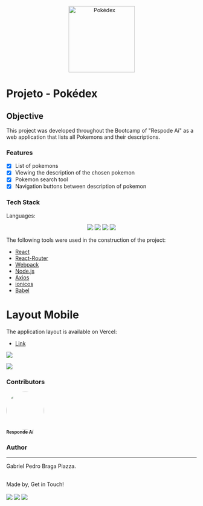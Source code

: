 <p align="center">
  <img src="https://cdn.bulbagarden.net/upload/4/4b/Pok%C3%A9dex_logo.png" width="175" alt="Pokédex" />
</p>

# Projeto - Pokédex

## Objective
<p>
   This project was developed throughout the Bootcamp of "Respode Aí" as a web application that lists all Pokemons and their descriptions.
</p>

### Features
- [x] List of pokemons<br>
- [x] Viewing the description of the chosen pokemon<br>
- [x] Pokemon search tool<br>
- [x] Navigation buttons between description of pokemon

### Tech Stack
Languages:<br>
<p align="center">
    <img src="https://img.shields.io/badge/html5%20-%23E34F26.svg?&style=for-the-badge&logo=html5&logoColor=white"/>
    <img src="https://img.shields.io/badge/css3%20-%231572B6.svg?&style=for-the-badge&logo=css3&logoColor=white"/>
    <img src="https://img.shields.io/badge/javascript%20-%23323330.svg?&style=for-the-badge&logo=javascript&logoColor=%23F7DF1E"/>
    <img src="https://img.shields.io/badge/react%20-%23323330.svg?&style=for-the-badge&logo=react&logoColor=%23F7DF1E"/>
</p>

The following tools were used in the construction of the project:

- [React](https://pt-br.reactjs.org/)<br>
- [React-Router](https://reactrouter.com/)<br>
- [Webpack](https://webpack.js.org/)<br>
- [Node.js](https://nodejs.org/en/)<br>
- [Axios](https://github.com/axios/axios)<br>
- [ionicos](https://ionicons.com/)<br>
- [Babel](https://babeljs.io/)<br>

# Layout Mobile

The application layout is available on Vercel:

- [Link](https://gpbpiazza.github.io/Pokedex/)

<img src='https://www.notion.so/image/https%3A%2F%2Fs3-us-west-2.amazonaws.com%2Fsecure.notion-static.com%2F667c7b1c-1e4d-48a9-892c-30cf989ff090%2F03_-_Bnus_Busca.png?table=block&id=c8c32c18-e265-475a-8c2f-e60b44312d2d&width=750&userId=1c93da35-449e-4e62-b3f3-894be05f8dbe&cache=v2'><br>

<img src='https://www.notion.so/image/https%3A%2F%2Fs3-us-west-2.amazonaws.com%2Fsecure.notion-static.com%2Fae43f217-b9ff-4102-b970-005d245d4266%2F02_-_Pgina_Pokmon.png?table=block&id=00289b28-30d7-4d67-855f-b72403b91ab1&width=750&userId=1c93da35-449e-4e62-b3f3-894be05f8dbe&cache=v2'>

### Contributors
<a href="https://www.respondeai.com.br/">
<img style="border-radius: 50%;" src="https://avatars3.githubusercontent.com/u/69740567?s=60&v=4" width="100px;"/>
<br>
<sub><b>Responde Aí</b></sub>
</a>


### Author
---
Gabriel Pedro Braga Piazza.

<br>
Made by, Get in Touch!<br><br>
<a href="https://www.linkedin.com/in/gabriel-piazza//"><img src="https://img.shields.io/badge/linkedin-%230077B5.svg?&style=for-the-badge&logo=linkedin&logoColor=white"/></a> 
<a href="mailto:pedro.piazza99@gmail.com"><img src="https://img.shields.io/badge/gmail-D14836?&style=for-the-badge&logo=gmail&logoColor=white"/></a>
<a href="https://github.com/gpbPiazza"><img src="https://img.shields.io/badge/github-%23100000.svg?&style=for-the-badge&logo=github&logoColor=white" /></a>
